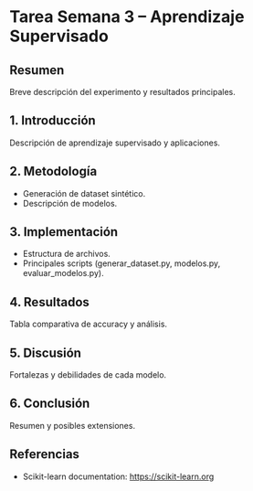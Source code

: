 # Tarea Semana 3 – Aprendizaje Supervisado

## Resumen
Breve descripción del experimento y resultados principales.

## 1. Introducción
Descripción de aprendizaje supervisado y aplicaciones.

## 2. Metodología
- Generación de dataset sintético.
- Descripción de modelos.

## 3. Implementación
- Estructura de archivos.
- Principales scripts (generar_dataset.py, modelos.py, evaluar_modelos.py).

## 4. Resultados
Tabla comparativa de accuracy y análisis.

## 5. Discusión
Fortalezas y debilidades de cada modelo.

## 6. Conclusión
Resumen y posibles extensiones.

## Referencias
- Scikit-learn documentation: https://scikit-learn.org
